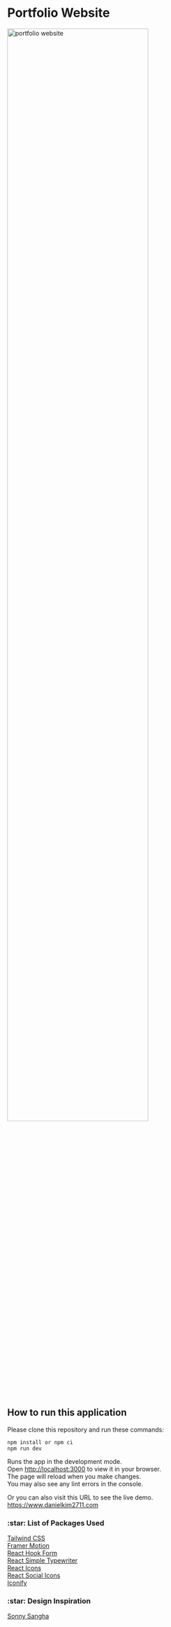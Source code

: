 # Portfolio Website

<img width="80%" src="/static/preview.png" alt="portfolio website" />

<br />

## How to run this application

Please clone this repository and run these commands:

```
npm install or npm ci
npm run dev
```

Runs the app in the development mode.\
Open [http://localhost:3000](http://localhost:3000) to view it in your browser.\
The page will reload when you make changes.\
You may also see any lint errors in the console.

Or you can also visit this URL to see the live demo.\
https://www.danielkim2711.com

<h3>:star: List of Packages Used</h3>
<a href="https://tailwindcss.com">Tailwind CSS</a>
<br/>
<a href="https://www.framer.com/motion">Framer Motion</a>
<br/>
<a href="https://react-hook-form.com">React Hook Form</a>
<br/>
<a href="https://github.com/awran5/react-simple-typewriter">React Simple Typewriter</a>
<br/>
<a href="https://react-icons.github.io/react-icons">React Icons</a>
<br/>
<a href="https://jaketrent.github.io/react-social-icons">React Social Icons</a>
<br/>
<a href="https://iconify.design">Iconify</a>

<h3>:star: Design Inspiration</h3>
<a href="https://portfolio-sanity-build.vercel.app">Sonny Sangha</a>
